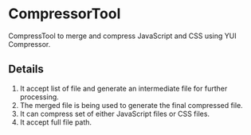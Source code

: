 # CompressorTool
CompressTool to merge and compress JavaScript and CSS using YUI Compressor.

## Details
1. It accept list of file and generate an intermediate file for further processing.
2. The merged file is being used to generate the final compressed file.
3. It can compress set of either JavaScript files or CSS files.
4. It accept full file path.
